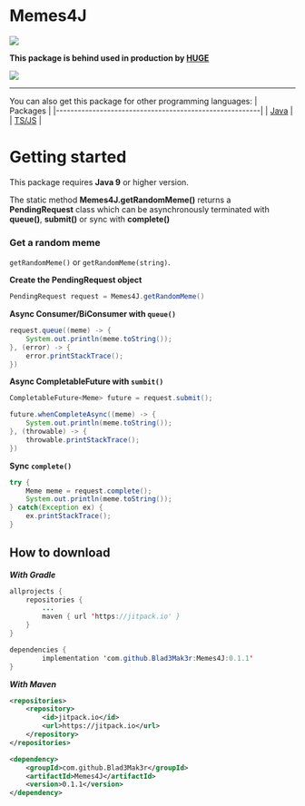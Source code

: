# Memes4J
[![](https://jitpack.io/v/Blad3Mak3r/Memes4J.svg)](https://jitpack.io/#Blad3Mak3r/Memes4J)

**This package is behind used in production by [HUGE](https://hugebot.net)**

[![](https://i.imgur.com/Jyb6NZC.png)](https://hugebot.net)

- - -

You can also get this package for other programming languages:
| Packages                                               |
|--------------------------------------------------------|
| [Java](https://github.com/Blad3Mak3r/Memes4J)  |
| [TS/JS](https://github.com/Blad3Mak3r/RedditMemes)     |

# Getting started
This package requires **Java 9** or higher version.

The static method **Memes4J.getRandomMeme()** returns a **PendingRequest** class which can be asynchronously terminated with **queue()**, **submit()** or sync with **complete()**

### Get a random meme

``getRandomMeme()`` or ``getRandomMeme(string)``.

**Create the PendingRequest object**
```java
PendingRequest request = Memes4J.getRandomMeme()
```

**Async Consumer/BiConsumer with ``queue()``**
```java
request.queue((meme) -> {
    System.out.println(meme.toString());
}, (error) -> {
    error.printStackTrace();
})
```

**Async CompletableFuture with ``sumbit()``**
```java
CompletableFuture<Meme> future = request.submit();

future.whenCompleteAsync((meme) -> {
    System.out.println(meme.toString());
}, (throwable) -> {
    throwable.printStackTrace();
})
```

**Sync ``complete()``**
```java
try {
    Meme meme = request.complete();
    System.out.println(meme.toString());
} catch(Exception ex) {
    ex.printStackTrace();
}

```

## How to download
***With Gradle***
```java
allprojects {
    repositories {
        ...
        maven { url 'https://jitpack.io' }
    }
}
```
```java
dependencies {
        implementation 'com.github.Blad3Mak3r:Memes4J:0.1.1'
}
```

***With Maven***
```xml
<repositories>
    <repository>
        <id>jitpack.io</id>
        <url>https://jitpack.io</url>
    </repository>
</repositories>
```
```xml
<dependency>
    <groupId>com.github.Blad3Mak3r</groupId>
    <artifactId>Memes4J</artifactId>
    <version>0.1.1</version>
</dependency>
```
